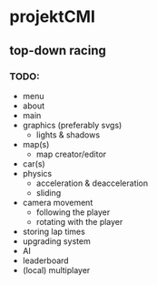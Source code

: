 # projektCMI

## top-down racing

### TODO:
- menu
- about
- main
- graphics (preferably svgs)
  - lights & shadows
- map(s)
  - map creator/editor
- car(s)
- physics
  - acceleration & deacceleration
  - sliding
- camera movement
  - following the player
  - rotating with the player
- storing lap times
- upgrading system
- AI
- leaderboard
- (local) multiplayer
